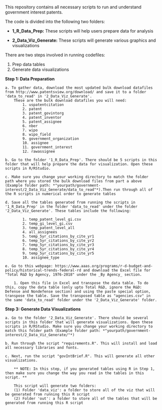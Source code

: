 This repository contains all necessary scripts to run and understand government interest patents.

The code is divided into the following two folders:

* **1_R_Data_Prep:** These scripts will help users prepare data for analysis

* **2_Data_Viz_Generate:** These scripts will generate various graphics and visualizations 

There are two steps involved in running codefiles:
1. Prep data tables
2. Generate data visualizations

**Step 1: Data Preparation**

	a. To gather data, download the most updated bulk download datafiles from http://www.patentsview.org/download/ and save it to a folder 'data_to_read' in '2_Data_Viz_Generate'. 
		These are the bulk download datafiles you will need:
			1. uspatentcitation
			2. patent
			3. patent_govintorg
			4. patent_inventor
			5. patent_assignee
			6. nber
			7. wipo
			8. wipo_field
			9. government_organization
			10. assignee
			11. government_interest
			12. rawassignee

	b. Go to the folder '1_R_Data_Prep'. There should be 5 scripts in this folder that will help prepare the data for visualization. Open these scripts in R/RStudio. 
	
	c. Make sure you change your working directory to match the folder path where you stored the bulk download files from part a above (Example folder path: *"yourpath/government-interest/2_Data_Viz_Generate/data_to_read"*).Then run through all of the R scripts in numerical order to generate tables 
	
	d. Save all the tables generated from running the scripts in '1_R_Data_Prep' in the folder 'data_to_read' under the folder '2_Data_Viz_Generate'. These tables include the following:
			
			1. temp_patent_level_gi.csv
			2. temp_gi_level_gi.csv
			3. temp_patent_level_all
			4. all_assignees
			5. temp_5yr_citations_by_cite_yr1
			6. temp_5yr_citations_by_cite_yr2
			7. temp_5yr_citations_by_cite_yr3
			8. temp_5yr_citations_by_cite_yr4
			9. temp_5yr_citations_by_cite_yr5
			10. assignee_type

	e. Go to this webpage: https://www.aaas.org/programs/r-d-budget-and-policy/historical-trends-federal-rd and download the Excel file for "Total R&D by Agency, 1976-2018" under the _By Agency_ section. 

		1. Open this file in Excel and transpose the data table. To do this, copy the data table (only upto Total R&D, ignore the R&D: Defense and Nondefense section) and using the paste special option, transpose the table. Save the transposed table as "agencies.csv" in the same 'data_to_read' folder under the '2_Data_Viz_Generate' folder.


**Step 3: Generate Data Visualizations**
	
	a. Go to the folder '2_Data_Viz_Generate'. There should be several scripts in this folder that will generate visualizations. Open these scripts in R/RStudio. Make sure you change your working directory to match this folder path (Example folder path: *"yourpath/government-interest/2_Data_Viz_Generate/"*)

	b. Run through the script "requirements.R". This will install and load all necessary libraries and fonts.

	c. Next, run the script "govIntBrief.R". This will generate all other visualizations.

		** NOTE: In this step, if you generated tables using R in Step 1, then make sure you change the way you read in the tables in this script. **

		This script will generate two folders:
		(1) Folder 'data_viz': a folder to store all of the viz that will be generated from running this R script
		(2) Folder 'out': a folder to store all of the tables that will be generated from running this R script
	
	
